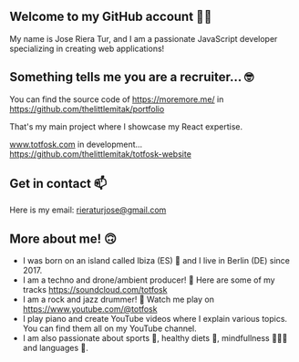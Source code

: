 ## Welcome to my GitHub account 👋🏼

My name is Jose Riera Tur, and I am a passionate JavaScript developer specializing in creating web applications!

## Something tells me you are a recruiter... 🤓

You can find the source code of https://moremore.me/ in https://github.com/thelittlemitak/portfolio

That's my main project where I showcase my React expertise.

www.totfosk.com in development... https://github.com/thelittlemitak/totfosk-website

## Get in contact 📫

Here is my email: rieraturjose@gmail.com

## More about me! 🙃

- I was born on an island called Ibiza (ES) 🌴 and I live in Berlin (DE) since 2017.
- I am a techno and drone/ambient producer! 🎵 Here are some of my tracks https://soundcloud.com/totfosk
- I am a rock and jazz drummer! 🥁 Watch me play on https://www.youtube.com/@totfosk
- I play piano and create YouTube videos where I explain various topics. You can find them all on my YouTube channel.
- I am also passionate about sports 🥊, healthy diets 🥕, mindfullness 🧘🏻‍♂️ and languages 📕.
